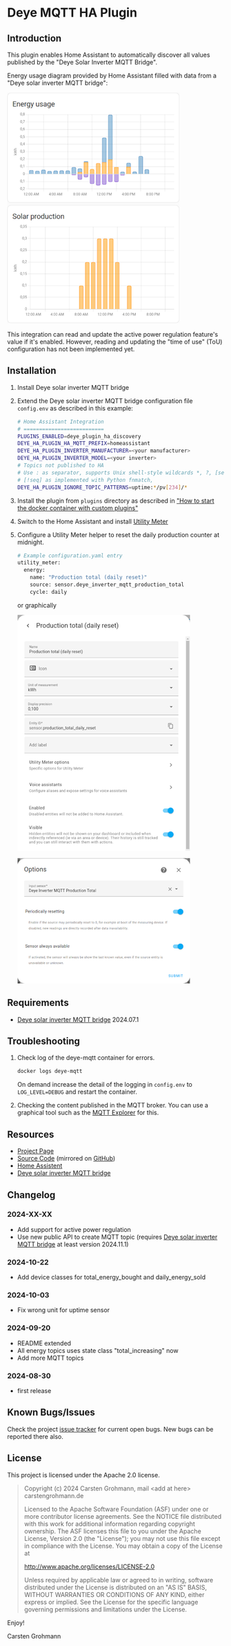 # Deye MQTT HA Plugin

## Introduction

This plugin enables Home Assistant to automatically discover all values published by the "Deye Solar Inverter
MQTT Bridge".

Energy usage diagram provided by Home Assistant filled with data from a "Deye solar inverter MQTT bridge":

![Screenshot of energy usage diagram provided by Home Assistant filled with data from a Deye solar inverter](./screenshot_energy_usage.png)

This integration can read and update the active power regulation feature's value if it's enabled. However, reading and
updating the "time of use" (ToU) configuration has not been implemented yet.

## Installation

1. Install Deye solar inverter MQTT bridge

2. Extend the Deye solar inverter MQTT bridge configuration file `config.env` as described in this example:

    ```bash
    # Home Assistant Integration
    # ==========================
    PLUGINS_ENABLED=deye_plugin_ha_discovery
    DEYE_HA_PLUGIN_HA_MQTT_PREFIX=homeassistant
    DEYE_HA_PLUGIN_INVERTER_MANUFACTURER=<your manufacturer>
    DEYE_HA_PLUGIN_INVERTER_MODEL=<your inverter>
    # Topics not published to HA
    # Use : as separator, supports Unix shell-style wildcards *, ?, [seq] and
    # [!seq] as implemented with Python fnmatch,
    DEYE_HA_PLUGIN_IGNORE_TOPIC_PATTERNS=uptime:*/pv[234]/*
    ```

3. Install the plugin from `plugins` directory as described in ["How to start the docker container with custom plugins"](https://github.com/kbialek/deye-inverter-mqtt#how-to-start-the-docker-container-with-custom-plugins)

4. Switch to the Home Assistant and install [Utility Meter](https://www.home-assistant.io/integrations/utility_meter/)

5. Configure a Utility Meter helper to reset the daily production counter at midnight.

    ```bash
    # Example configuration.yaml entry
    utility_meter:
      energy:
        name: "Production total (daily reset)"
        source: sensor.deye_inverter_mqtt_production_total
        cycle: daily
    ```

    or graphically 

    ![Screenshot of Utility Meter setup part 1](./screenshot_setup_utility_meter_1.png)

    ![Screenshot of Utility Meter setup part 2](./screenshot_setup_utility_meter_2.png)

## Requirements

* [Deye solar inverter MQTT bridge](https://github.com/kbialek/deye-inverter-mqtt) 2024.07.1

## Troubleshooting

1. Check log of the deye-mqtt container for errors.

    ```bash
    docker logs deye-mqtt
    ```

   On demand increase the detail of the logging in `config.env` to `LOG_LEVEL=DEBUG` and restart the container.

2. Checking the content published in the MQTT broker. You can use a graphical tool such as the [MQTT Explorer](https://mqtt-explorer.com/) for this.


## Resources

* [Project Page](https://carstengrohmann.de/deye-mqtt-ha-plugin.html)
* [Source Code](https://git.sr.ht/~carstengrohmann/deye-mqtt-ha-plugin)
  (mirrored on [GitHub](https://github.com/CarstenGrohmann/deye-mqtt-ha-plugin))
* [Home Assistent](https://www.home-assistant.io/)
* [Deye solar inverter MQTT bridge](https://github.com/kbialek/deye-inverter-mqtt)

## Changelog

### 2024-XX-XX
* Add support for active power regulation
* Use new public API to create MQTT topic
  (requires [Deye solar inverter MQTT bridge](https://github.com/kbialek/deye-inverter-mqtt)
  at least version 2024.11.1)
 
### 2024-10-22
* Add device classes for total_energy_bought and daily_energy_sold

### 2024-10-03
* Fix wrong unit for uptime sensor

### 2024-09-20
* README extended
* All energy topics uses state class "total_increasing" now
* Add more MQTT topics

### 2024-08-30
* first release

## Known Bugs/Issues

Check the project [issue tracker](https://todo.sr.ht/~carstengrohmann/deye-mqtt-ha-plugin)
for current open bugs. New bugs can be reported there also.

## License

This project is licensed under the Apache 2.0 license.

> Copyright (c) 2024 Carsten Grohmann,  mail &lt;add at here&gt; carstengrohmann.de
>
> Licensed to the Apache Software Foundation (ASF) under one
> or more contributor license agreements.  See the NOTICE file
> distributed with this work for additional information
> regarding copyright ownership.  The ASF licenses this file
> to you under the Apache License, Version 2.0 (the
> "License"); you may not use this file except in compliance
> with the License.  You may obtain a copy of the License at
>
>   http://www.apache.org/licenses/LICENSE-2.0
>
> Unless required by applicable law or agreed to in writing,
> software distributed under the License is distributed on an
> "AS IS" BASIS, WITHOUT WARRANTIES OR CONDITIONS OF ANY
> KIND, either express or implied.  See the License for the
> specific language governing permissions and limitations
> under the License.

Enjoy!

Carsten Grohmann
